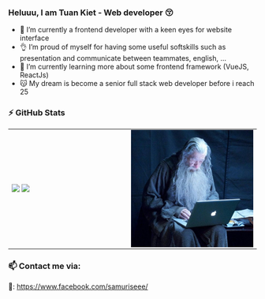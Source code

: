 ### Heluuu, I am Tuan Kiet - Web developer 😚

- 👀 I’m currently a frontend developer with a keen eyes for website interface
- 👌 I’m proud of myself for having some useful softskills such as presentation and communicate between teammates, english, ...
- 🤯 I’m currently learning more about some frontend framework (VueJS, ReactJs) 
- 😽 My dream is become a senior full stack web developer before i reach 25


### :zap: GitHub Stats

<table>
<tr>
  <td width="48%">
    <img src="https://github-readme-stats.vercel.app/api?username=samuriseee&show_icons=true&hide=contribs,issues&hide_border=true" />
    <img src="https://github-readme-stats.vercel.app/api/top-langs/?username=samuriseee&layout=compact&show_icons=true&hide_border=true" />
  </td>
  <td width="52%">
    <img alt="gif" align="right" src="/asset/img/gandal.jpg"> </img>
  </td>
</tr>
<table>


### 📫 Contact me via:
🐶: https://www.facebook.com/samuriseee/
<!--
**samuriseee/samuriseee** is a ✨ _special_ ✨ repository because its `README.md` (this file) appears on your GitHub profile.

Here are some ideas to get you started:

- 🔭 I’m currently working on ...
- 🌱 I’m currently learning ...
- 👯 I’m looking to collaborate on ...
- 🤔 I’m looking for help with ...
- 💬 Ask me about ...
- 📫 How to reach me: ...
- 😄 Pronouns: ...
- ⚡ Fun fact: ...
-->
